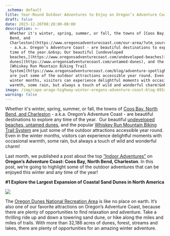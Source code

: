 ```yaml
---
_schema: default
title: Year-Round Outdoor Adventures to Enjoy on Oregon’s Adventure Coast
draft: false
date: 2023-12-26T08:20:00-08:00
description: >-
  Whether it's winter, spring, summer, or fall, the towns of [Coos Bay, North
  Bend, and
  Charleston](https://www.oregonsadventurecoast.com/our-area/?utm_source=adventure-december-2021&amp;utm_medium=mailchimp&amp;utm_campaign=holiday-25)
  - a.k.a. Oregon’s Adventure Coast - are beautiful destinations to explore any
  time of the year.&nbsp; Our beautiful [undeveloped
  beaches,](https://www.oregonsadventurecoast.com/undeveloped-beaches)[untamed
  dunes](https://www.oregonsadventurecoast.com/untamed-dunes), and the popular
  [Whiskey Run Mountain Biking Trail
  System](https://www.oregonsadventurecoast.com/blog/adventure-spotlight-whiskey-run-mountain-bike-trails-on-oregon-s-south-coast/)
  are just some of the outdoor attractions accessible year round. Even in the
  winter months, visitors can experience delightful moments with occasional
  warmth, some rain, but always a touch of wild and wonderful charm!&nbsp;
image: /img/cape-arago-highway-winter-oregons-adventure-coast-blog-695x322-jpg.jpg
warning: false
---
```

Whether it's winter, spring, summer, or fall, the towns of [<u>Coos Bay, North Bend, and Charleston</u>](https://www.oregonsadventurecoast.com/our-area/?utm_source=adventure-december-2021&amp;utm_medium=mailchimp&amp;utm_campaign=holiday-25) - a.k.a. Oregon’s Adventure Coast - are beautiful destinations to explore any time of the year.&nbsp; Our beautiful [<u>undeveloped beaches, </u>](https://www.oregonsadventurecoast.com/undeveloped-beaches)[<u>untamed dunes</u>](https://www.oregonsadventurecoast.com/untamed-dunes), and the popular [<u>Whiskey Run Mountain Biking Trail System</u>](https://www.oregonsadventurecoast.com/blog/adventure-spotlight-whiskey-run-mountain-bike-trails-on-oregon-s-south-coast/) are just some of the outdoor attractions accessible year round. Even in the winter months, visitors can experience delightful moments with occasional warmth, some rain, but always a touch of wild and wonderful charm!&nbsp;

Last month, we published a post about the top [<u>“Indoor Adventures”</u>](https://www.oregonsadventurecoast.com/blog/how-to-explore-the-great-indoors-on-oregon-s-adventure-this-winter/) on **Oregon’s Adventure Coast: Coos Bay, North Bend, Charleston**. In this post, we’re going to highlight some of the outdoor adventures that can be enjoyed this winter and any time of the year!

**\#1 Explore the Largest Expansion of Coastal Sand Dunes in North America**

**![](/img/oregon-dunes-winter-oregons-adventure-coast-blog-695x322-jpg.jpg)**



The [<u>Oregon Dunes National Recreation Area</u>](https://www.oregonsadventurecoast.com/tripideas/oregon-dunes-national-recreation-area/) is like no place on earth. It’s also one of our favorite attractions on Oregon’s Adventure Coast, because there are plenty of opportunities to find relaxation and adventure. Take a thrilling ride up and down a towering sand dune, or hike along the miles and miles of trails. With more than 32,186 acres of dunes, forest, streams and lakes, there are plenty of opportunities for an amazing winter adventure.&nbsp;
